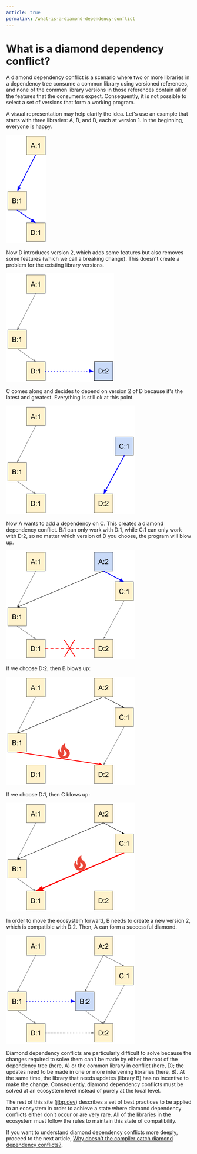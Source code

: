 ```yaml
---
article: true
permalink: /what-is-a-diamond-dependency-conflict
---
```

# What is a diamond dependency conflict?

A diamond dependency conflict is a scenario where two or more
libraries in a dependency tree consume a common library using
versioned references, and none of the common library versions in those
references contain all of the features that the consumers
expect. Consequently, it is not possible to select a set of versions
that form a working program.

A visual representation may help clarify the idea. Let's use an
example that starts with three libraries: A, B, and D, each at version 1.
In the beginning, everyone is happy.

<img src="assets/images/ddc-00.png">

Now D introduces version 2, which adds some features but also removes
some features (which we call a breaking change). This doesn't create a
problem for the existing library versions.

<img src="assets/images/ddc-01.png">

C comes along and decides to depend on version 2 of D because it's the
latest and greatest. Everything is still ok at this point.

<img src="assets/images/ddc-02.png">

Now A wants to add a dependency on C. This creates a diamond
dependency conflict. B:1 can only work with D:1, while C:1 can only
work with D:2, so no matter which version of D you choose, the program
will blow up.

<img src="assets/images/ddc-03.png">

If we choose D:2, then B blows up:

<img src="assets/images/ddc-04.png">

If we choose D:1, then C blows up:

<img src="assets/images/ddc-05.png">

In order to move the ecosystem forward, B needs to create a new
version 2, which is compatible with D:2. Then, A can form a successful
diamond.

<img src="assets/images/ddc-06.png">

Diamond dependency conflicts are particularly difficult to solve
because the changes required to solve them can't be made by either the
root of the dependency tree (here, A) or the common library in
conflict (here, D); the updates need to be made in one or more
intervening libraries (here, B). At the same time, the library that
needs updates (library B) has no incentive to make the
change. Consequently, diamond dependency conflicts must be solved at
an ecosystem level instead of purely at the local level.

The rest of this site ([jlbp.dev](https://jlbp.dev)) describes a set of best practices to
be applied to an ecosystem in order to achieve a state where diamond
dependency conflicts either don't occur or are very rare. All of the
libraries in the ecosystem must follow the rules to maintain this
state of compatibility.

If you want to understand diamond dependency conflicts more deeply, proceed to
the next article,
[Why doesn't the compiler catch diamond dependency conflicts?](0002-why-doesnt-the-compiler-catch-diamond-dependency-conficts.md).

